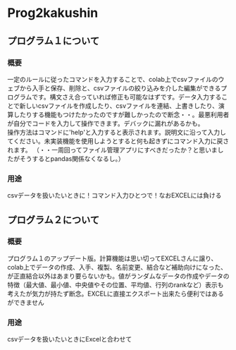 # Prog2kakushin
## プログラム１について
### 概要
一定のルールに従ったコマンドを入力することで、colab上でcsvファイルのウェブから入手と保存、削除と、csvファイルの絞り込みを介した編集ができるプログラムです。構文さえ合っていれば修正も可能なはずです。データ入力することで新しいcsvファイルを作成したり、csvファイルを連結、上書きしたり、演算したりする機能もつけたかったのですが難しかったので断念・・。最悪利用者が自分でコードを入力して操作できます。デバックに漏れがあるかも。  
操作方法はコマンドに'help'と入力すると表示されます。説明文に沿って入力してください。未実装機能を使用しようとすると何も起きずにコマンド入力に戻されます。
（・・一周回ってファイル管理アプリにすべきだったか？と思いましたがそうするとpandas関係なくなるし。）
### 用途
csvデータを扱いたいときに！コマンド入力ひとつで！なおEXCELには負ける

## プログラム２について
### 概要
プログラム１のアップデート版。計算機能は思い切ってEXCELさんに譲り、colab上でデータの作成、入手、複製、名前変更、結合など補助向けになった、が正直結合以外はあまり要らないかも。値がランダムなデータの作成やデータの特徴（最大値、最小値、中央値やその位置、平均値、行列のrankなど）表示も考えたが気力が持たず断念。EXCELに直接エクスポート出来たら便利ではあるができません
### 用途
csvデータを扱いたいときにExcelと合わせて
